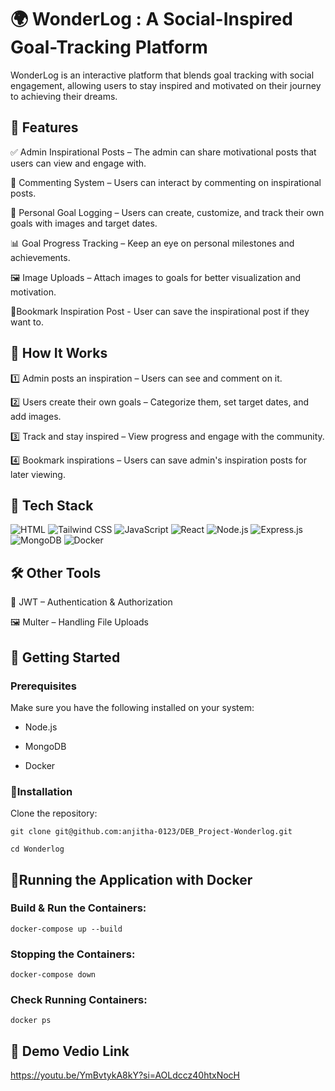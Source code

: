 # 🌍 WonderLog : A Social-Inspired Goal-Tracking Platform

WonderLog is an interactive platform that blends goal tracking with social engagement, allowing users to stay inspired and motivated on their journey to achieving their dreams.

## 🌟 Features

✅ Admin Inspirational Posts – The admin can share motivational posts that users can view and engage with.

💬 Commenting System – Users can interact by commenting on inspirational posts.

🎯 Personal Goal Logging – Users can create, customize, and track their own goals with images and target dates.

📊 Goal Progress Tracking – Keep an eye on personal milestones and achievements.

🖼️ Image Uploads – Attach images to goals for better visualization and motivation.

🔖Bookmark Inspiration Post - User can save the inspirational post if they want to.


## 🚀 How It Works

1️⃣ Admin posts an inspiration – Users can see and comment on it.

2️⃣ Users create their own goals – Categorize them, set target dates, and add images.

3️⃣ Track and stay inspired – View progress and engage with the community.

4️⃣ Bookmark inspirations  – Users can save admin's inspiration posts for later viewing.


## 📌 Tech Stack

![HTML](https://img.shields.io/badge/-HTML-E34F26?style=flat-square&logo=HTML5&logoColor=white)
![Tailwind CSS](https://img.shields.io/badge/-TailwindCSS-38B2AC?style=flat-square&logo=TailwindCSS&logoColor=white)
![JavaScript](https://img.shields.io/badge/-JavaScript-F7DF1E?style=flat-square&logo=JavaScript&logoColor=black)
![React](https://img.shields.io/badge/-React-61DAFB?style=flat-square&logo=React&logoColor=black)
![Node.js](https://img.shields.io/badge/-Node.js-339933?style=flat-square&logo=Node.js&logoColor=white)
![Express.js](https://img.shields.io/badge/-Express.js-000000?style=flat-square&logo=express&logoColor=white)
![MongoDB](https://img.shields.io/badge/-MongoDB-47A248?style=flat-square&logo=MongoDB&logoColor=white)
![Docker](https://img.shields.io/badge/-Docker-2496ED?style=flat-square&logo=Docker&logoColor=white)

## 🛠 Other Tools

🔐 JWT – Authentication & Authorization

🖼️ Multer – Handling File Uploads

## 🚀 Getting Started

### Prerequisites

Make sure you have the following installed on your system:

- Node.js

- MongoDB

- Docker

### 🔧Installation

Clone the repository:
```
git clone git@github.com:anjitha-0123/DEB_Project-Wonderlog.git

cd Wonderlog
```
## 🐳Running the Application with Docker

### Build & Run the Containers:
```
docker-compose up --build
```

### Stopping the Containers:
```
docker-compose down
```

### Check Running Containers:
```
docker ps
```

## 🎥 Demo Vedio Link

https://youtu.be/YmBvtykA8kY?si=AOLdccz40htxNocH

